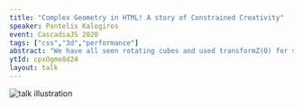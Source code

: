 ```yaml
---
title: "Complex Geometry in HTML! A story of Constrained Creativity"
speaker: Pantelis Kalogiros
event: CascadiaJS 2020
tags: ["css","3d","performance"]
abstract: "We have all seen rotating cubes and used transformZ(0) for some quick boost in performance. But what else are 3d transforms good for? Let's see how we can construct complex geometry, and build a full first person game rendered entirely in html/css and js! Pushing the limits of what a technology is supposed to do, can unlock a world of creativity and out of the box thinking."
ytId: cpxOgme8d24
layout: talk
---
```

![talk illustration](https://2020.cascadiajs.com/images/speakers/pantelis-kalogiros-illustration.png)
